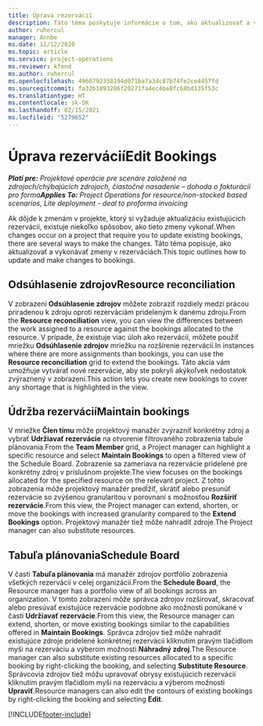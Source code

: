 ```yaml
---
title: Úprava rezervácií
description: Táto téma poskytuje informácie o tom, ako aktualizovať a vykonávať zmeny v rezerváciách.
author: ruhercul
manager: Annbe
ms.date: 11/12/2020
ms.topic: article
ms.service: project-operations
ms.reviewer: kfend
ms.author: ruhercul
ms.openlocfilehash: 4960792358194d071ba7a34c87b74fe2ce4457fd
ms.sourcegitcommit: fa32b1893286f20271fa4ec4be8fc68bd135f53c
ms.translationtype: HT
ms.contentlocale: sk-SK
ms.lasthandoff: 02/15/2021
ms.locfileid: "5279652"
---
```

# <a name="edit-bookings"></a><span data-ttu-id="db907-103">Úprava rezervácií</span><span class="sxs-lookup"><span data-stu-id="db907-103">Edit Bookings</span></span>

<span data-ttu-id="db907-104">_**Platí pre:** Projektové operácie pre scenáre založené na zdrojoch/chýbajúcich zdrojoch, čiastočné nasadenie – dohoda o fakturácii pro forma_</span><span class="sxs-lookup"><span data-stu-id="db907-104">_**Applies To:** Project Operations for resource/non-stocked based scenarios, Lite deployment - deal to proforma invoicing_</span></span>


<span data-ttu-id="db907-105">Ak dôjde k zmenám v projekte, ktorý si vyžaduje aktualizáciu existujúcich rezervácií, existuje niekoľko spôsobov, ako tieto zmeny vykonať.</span><span class="sxs-lookup"><span data-stu-id="db907-105">When changes occur on a project that require you to update existing bookings, there are several ways to make the changes.</span></span> <span data-ttu-id="db907-106">Táto téma popisuje, ako aktualizovať a vykonávať zmeny v rezerváciách.</span><span class="sxs-lookup"><span data-stu-id="db907-106">This topic outlines how to update and make changes to bookings.</span></span>

## <a name="resource-reconciliation"></a><span data-ttu-id="db907-107">Odsúhlasenie zdrojov</span><span class="sxs-lookup"><span data-stu-id="db907-107">Resource reconciliation</span></span>

<span data-ttu-id="db907-108">V zobrazení **Odsúhlasenie zdrojov** môžete zobraziť rozdiely medzi prácou priradenou k zdroju oproti rezerváciám prideleným k danému zdroju.</span><span class="sxs-lookup"><span data-stu-id="db907-108">From the **Resource reconciliation** view, you can view the differences between the work assigned to a resource against the bookings allocated to the resource.</span></span> <span data-ttu-id="db907-109">V prípade, že existuje viac úloh ako rezervácií, môžete použiť mriežku **Odsúhlasenie zdrojov** mriežku na rozšírenie rezervácií.</span><span class="sxs-lookup"><span data-stu-id="db907-109">In instances where there are more assignments than bookings, you can use the **Resource reconciliation** grid to extend the bookings.</span></span> <span data-ttu-id="db907-110">Táto akcia vám umožňuje vytvárať nové rezervácie, aby ste pokryli akýkoľvek nedostatok zvýraznený v zobrazení.</span><span class="sxs-lookup"><span data-stu-id="db907-110">This action lets you create new bookings to cover any shortage that is highlighted in the view.</span></span>

## <a name="maintain-bookings"></a><span data-ttu-id="db907-111">Údržba rezervácií</span><span class="sxs-lookup"><span data-stu-id="db907-111">Maintain bookings</span></span>

<span data-ttu-id="db907-112">V mriežke **Člen tímu** môže projektový manažér zvýrazniť konkrétny zdroj a vybrať **Udržiavať rezervácie** na otvorenie filtrovaného zobrazenia tabule plánovania.</span><span class="sxs-lookup"><span data-stu-id="db907-112">From the **Team Member** grid, a Project manager can highlight a specific resource and select **Maintain Bookings** to open a filtered view of the Schedule Board.</span></span> <span data-ttu-id="db907-113">Zobrazenie sa zameriava na rezervácie pridelené pre konkrétny zdroj v príslušnom projekte.</span><span class="sxs-lookup"><span data-stu-id="db907-113">The view focuses on the bookings allocated for the specified resource on the relevant project.</span></span> <span data-ttu-id="db907-114">Z tohto zobrazenia môže projektový manažér predĺžiť, skrátiť alebo presunúť rezervácie so zvýšenou granularitou v porovnaní s možnosťou **Rozšíriť rezervácie**.</span><span class="sxs-lookup"><span data-stu-id="db907-114">From this view, the Project manager can extend, shorten, or move the bookings with increased granularity compared to the **Extend Bookings** option.</span></span> <span data-ttu-id="db907-115">Projektový manažér tiež môže nahradiť zdroje.</span><span class="sxs-lookup"><span data-stu-id="db907-115">The Project manager can also substitute resources.</span></span>

## <a name="schedule-board"></a><span data-ttu-id="db907-116">Tabuľa plánovania</span><span class="sxs-lookup"><span data-stu-id="db907-116">Schedule Board</span></span>

<span data-ttu-id="db907-117">V časti **Tabuľa plánovania** má manažér zdrojov portfólio zobrazenia všetkých rezervácií v celej organizácii.</span><span class="sxs-lookup"><span data-stu-id="db907-117">From the **Schedule Board**, the Resource manager has a portfolio view of all bookings across an organization.</span></span> <span data-ttu-id="db907-118">V tomto zobrazení môže správca zdrojov rozširovať, skracovať alebo presúvať existujúce rezervácie podobne ako možnosti ponúkané v časti **Udržiavať rezervácie**.</span><span class="sxs-lookup"><span data-stu-id="db907-118">From this view, the Resource manager can extend, shorten, or move existing bookings similar to the capabilities offered in **Maintain Bookings**.</span></span> <span data-ttu-id="db907-119">Správca zdrojov tiež môže nahradiť existujúce zdroje pridelené konkrétnej rezervácii kliknutím pravým tlačidlom myši na rezerváciu a výberom možnosti **Náhradný zdroj**.</span><span class="sxs-lookup"><span data-stu-id="db907-119">The Resource manager can also substitute existing resources allocated to a specific booking by right-clicking the booking, and selecting **Substitute Resource**.</span></span> <span data-ttu-id="db907-120">Správcovia zdrojov tiež môžu upravovať obrysy existujúcich rezervácií kliknutím pravým tlačidlom myši na rezerváciu a výberom možnosti **Upraviť**.</span><span class="sxs-lookup"><span data-stu-id="db907-120">Resource managers can also edit the contours of existing bookings by right-clicking the booking and selecting **Edit**.</span></span>


[!INCLUDE[footer-include](../includes/footer-banner.md)]